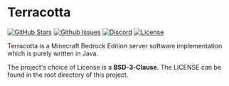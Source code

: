 <h1>Terracotta</h1>

[![GitHub Stars](https://img.shields.io/github/stars/TerracottaMC/Terracotta.svg)](https://github.com/TerracottaMC/Terracotta/stargazers)
[![Github Issues](https://img.shields.io/github/issues/TerracottaMC/Terracotta.svg)](https://github.com/TerracottaMC/Terracotta/issues)
[![Discord](https://img.shields.io/static/v1?label=Community&message=Discord&color=orange)](https://discord.gg/M8vppTh)
[![License](https://img.shields.io/badge/License-BSD%203--Clause-blue.svg)](https://opensource.org/licenses/BSD-3-Clause)

Terracotta is a Minecraft Bedrock Edition server software implementation which is purely written in Java.

The project's choice of License is a **BSD-3-Clause**. The LICENSE can be found in the root directory of this project.